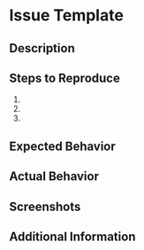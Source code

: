 # Issue Template

## Description
<!-- Please provide a clear and concise description of the issue. -->

## Steps to Reproduce

1.
2.
3.

## Expected Behavior
<!-- Please describe what you expected to happen. -->

## Actual Behavior
<!-- Please describe what actually happened. -->

## Screenshots
<!-- If applicable, add screenshots to help explain the issue. -->

## Additional Information
<!-- Add any other relevant information about the issue here. -->
